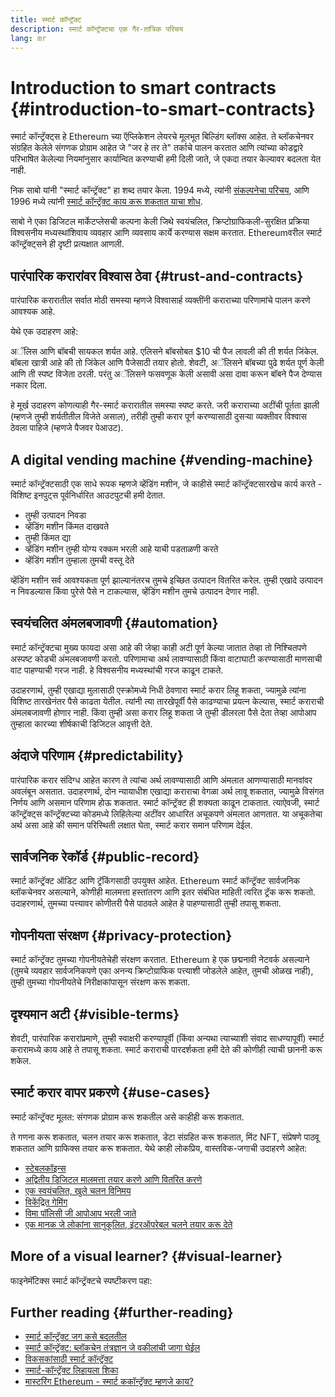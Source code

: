 ```yaml
---
title: स्मार्ट कॉन्ट्रॅक्ट
description: स्मार्ट कॉन्ट्रॅक्टचा एक गैर-तांत्रिक परिचय
lang: mr
---
```


# Introduction to smart contracts \{#introduction-to-smart-contracts}

स्मार्ट कॉन्ट्रॅक्ट्स हे Ethereum च्या ऍप्लिकेशन लेयरचे मूलभूत बिल्डिंग ब्लॉक्स आहेत. ते ब्लॉकचेनवर संग्रहित केलेले संगणक प्रोग्राम आहेत जे "जर हे तर ते" तर्काचे पालन करतात आणि त्यांच्या कोडद्वारे परिभाषित केलेल्या नियमांनुसार कार्यान्वित करण्याची हमी दिली जाते, जे एकदा तयार केल्यावर बदलता येत नाही.

निक साबो यांनी "स्मार्ट कॉन्ट्रॅक्ट" हा शब्द तयार केला. 1994 मध्ये, त्यांनी [संकल्पनेचा परिचय](https://www.fon.hum.uva.nl/rob/Courses/InformationInSpeech/CDROM/Literature/LOTwinterschool2006/szabo.best.vwh.net/smart.contracts.html), आणि 1996 मध्ये त्यांनी [स्मार्ट कॉन्ट्रॅक्ट काय करू शकतात याचा शोध](https://www.fon.hum.uva.nl/rob/Courses/InformationInSpeech/CDROM/Literature/LOTwinterschool2006/szabo.best.vwh.net/smart_contracts_2.html).

साबो ने एका डिजिटल मार्केटप्लेसची कल्पना केली जिथे स्वयंचलित, क्रिप्टोग्राफिकली-सुरक्षित प्रक्रिया विश्वसनीय मध्यस्थांशिवाय व्यवहार आणि व्यवसाय कार्ये करण्यास सक्षम करतात. Ethereumवरील स्मार्ट कॉन्ट्रॅक्ट्सने ही दृष्टी प्रत्यक्षात आणली.

## पारंपारिक करारांवर विश्वास ठेवा \{#trust-and-contracts}

पारंपारिक करारातील सर्वात मोठी समस्या म्हणजे विश्वासार्ह व्यक्तींनी कराराच्या परिणामांचे पालन करणे आवश्यक आहे.

येथे एक उदाहरण आहे:

अॅलिस आणि बॉबची सायकल शर्यत आहे. एलिसने बॉबसोबत $10 ची पैज लावली की ती शर्यत जिंकेल. बॉबला खात्री आहे की तो जिंकेल आणि पैजेसाठी तयार होतो. शेवटी, अॅलिसने बॉबच्या पुढे शर्यत पूर्ण केली आणि ती स्पष्ट विजेता ठरली. परंतु अॅलिसने फसवणूक केली असावी असा दावा करून बॉबने पैज देण्यास नकार दिला.

हे मूर्ख उदाहरण कोणत्याही गैर-स्मार्ट करारातील समस्या स्पष्ट करते. जरी कराराच्या अटींची पूर्तता झाली (म्हणजे तुम्ही शर्यतीतील विजेते असाल), तरीही तुम्ही करार पूर्ण करण्यासाठी दुसर्‍या व्यक्तीवर विश्वास ठेवला पाहिजे (म्हणजे पैजवर पेआउट).

## A digital vending machine \{#vending-machine}

स्मार्ट कॉन्ट्रॅक्टसाठी एक साधे रूपक म्हणजे व्हेंडिंग मशीन, जे काहीसे स्मार्ट कॉन्ट्रॅक्टसारखेच कार्य करते - विशिष्ट इनपुट्स पूर्वनिर्धारित आउटपुटची हमी देतात.

- तुम्ही उत्पादन निवडा
- व्हेंडिंग मशीन किंमत दाखवते
- तुम्ही किंमत द्या
- व्हेंडिंग मशीन तुम्ही योग्य रक्कम भरली आहे याची पडताळणी करते
- व्हेंडिंग मशीन तुम्हाला तुमची वस्तू देते

व्हेंडिंग मशीन सर्व आवश्यकता पूर्ण झाल्यानंतरच तुमचे इच्छित उत्पादन वितरित करेल. तुम्ही एखादे उत्पादन न निवडल्यास किंवा पुरेसे पैसे न टाकल्यास, व्हेंडिंग मशीन तुमचे उत्पादन देणार नाही.

## स्वयंचलित अंमलबजावणी \{#automation}

स्मार्ट कॉन्ट्रॅक्टचा मुख्य फायदा असा आहे की जेव्हा काही अटी पूर्ण केल्या जातात तेव्हा तो निश्चितपणे अस्पष्ट कोडची अंमलबजावणी करतो. परिणामाचा अर्थ लावण्यासाठी किंवा वाटाघाटी करण्यासाठी माणसाची वाट पाहण्याची गरज नाही. हे विश्वसनीय मध्यस्थांची गरज काढून टाकते.

उदाहरणार्थ, तुम्ही एखाद्या मुलासाठी एस्क्रोमध्ये निधी ठेवणारा स्मार्ट करार लिहू शकता, ज्यामुळे त्यांना विशिष्ट तारखेनंतर पैसे काढता येतील. त्यांनी त्या तारखेपूर्वी पैसे काढण्याचा प्रयत्न केल्यास, स्मार्ट कराराची अंमलबजावणी होणार नाही. किंवा तुम्ही असा करार लिहू शकता जे तुम्ही डीलरला पैसे देता तेव्हा आपोआप तुम्हाला कारच्या शीर्षकाची डिजिटल आवृत्ती देते.

## अंदाजे परिणाम \{#predictability}

पारंपारिक करार संदिग्ध आहेत कारण ते त्यांचा अर्थ लावण्यासाठी आणि अंमलात आणण्यासाठी मानवांवर अवलंबून असतात. उदाहरणार्थ, दोन न्यायाधीश एखाद्या कराराचा वेगळा अर्थ लावू शकतात, ज्यामुळे विसंगत निर्णय आणि असमान परिणाम होऊ शकतात. स्मार्ट कॉन्ट्रॅक्ट ही शक्यता काढून टाकतात. त्याऐवजी, स्मार्ट कॉन्ट्रॅक्ट्स कॉन्ट्रॅक्टच्या कोडमध्ये लिहिलेल्या अटींवर आधारित अचूकपणे अंमलात आणतात. या अचूकतेचा अर्थ असा आहे की समान परिस्थिती लक्षात घेता, स्मार्ट करार समान परिणाम देईल.

## सार्वजनिक रेकॉर्ड \{#public-record}

स्मार्ट कॉन्ट्रॅक्ट ऑडिट आणि ट्रॅकिंगसाठी उपयुक्त आहेत. Ethereum स्मार्ट कॉन्ट्रॅक्ट सार्वजनिक ब्लॉकचेनवर असल्याने, कोणीही मालमत्ता हस्तांतरण आणि इतर संबंधित माहिती त्वरित ट्रॅक करू शकतो. उदाहरणार्थ, तुमच्या पत्त्यावर कोणीतरी पैसे पाठवले आहेत हे पाहण्यासाठी तुम्ही तपासू शकता.

## गोपनीयता संरक्षण \{#privacy-protection}

स्मार्ट कॉन्ट्रॅक्ट तुमच्या गोपनीयतेचेही संरक्षण करतात. Ethereum हे एक छद्मनावी नेटवर्क असल्याने (तुमचे व्यवहार सार्वजनिकपणे एका अनन्य क्रिप्टोग्राफिक पत्त्याशी जोडलेले आहेत, तुमची ओळख नाही), तुम्ही तुमच्या गोपनीयतेचे निरीक्षकांपासून संरक्षण करू शकता.

## दृश्यमान अटी \{#visible-terms}

शेवटी, पारंपारिक करारांप्रमाणे, तुम्ही स्वाक्षरी करण्यापूर्वी (किंवा अन्यथा त्याच्याशी संवाद साधण्यापूर्वी) स्मार्ट करारामध्ये काय आहे ते तपासू शकता. स्मार्ट कराराची पारदर्शकता हमी देते की कोणीही त्याची छाननी करू शकेल.

## स्मार्ट करार वापर प्रकरणे \{#use-cases}

स्मार्ट कॉन्ट्रॅक्ट मूलत: संगणक प्रोग्राम करू शकतील असे काहीही करू शकतात.

ते गणना करू शकतात, चलन तयार करू शकतात, डेटा संग्रहित करू शकतात, मिंट NFT, संप्रेषणे पाठवू शकतात आणि ग्राफिक्स तयार करू शकतात. येथे काही लोकप्रिय, वास्तविक-जगाची उदाहरणे आहेत:

- [स्टेबलकॉइन्स](/stablecoins/)
- [अद्वितीय डिजिटल मालमत्ता तयार करणे आणि वितरित करणे](/nft/)
- [एक स्वयंचलित, खुले चलन विनिमय](/get-eth/#dex)
- [विकेंद्रित गेमिंग](/dapps/?category=gaming)
- [विमा पॉलिसी जी आपोआप भरली जाते](https://etherisc.com/)
- [एक मानक जे लोकांना सानुकूलित, इंटरऑपरेबल चलने तयार करू देते](/developers/docs/standards/tokens/)

## More of a visual learner? \{#visual-learner}

फाइनेमॅटिक्स स्मार्ट कॉन्ट्रॅक्टचे स्पष्टीकरण पहा:

<YouTube id="pWGLtjG-F5c" />

## Further reading \{#further-reading}

- [स्मार्ट कॉन्ट्रॅक्ट जग कसे बदलतील](https://www.youtube.com/watch?v=pA6CGuXEKtQ)
- [स्मार्ट कॉन्ट्रॅक्ट: ब्लॉकचेन तंत्रज्ञान जे वकीलांची जागा घेईल](https://blockgeeks.com/guides/smart-contracts/)
- [विकसकांसाठी स्मार्ट कॉन्ट्रॅक्ट](/developers/docs/smart-contracts/)
- [स्मार्ट-कॉन्ट्रॅक्ट लिहायला शिका](/developers/learning-tools/)
- [मास्टरिंग Ethereum - स्मार्ट ककॉन्ट्रॅक्ट म्हणजे काय?](https://github.com/ethereumbook/ethereumbook/blob/develop/07smart-contracts-solidity.asciidoc#what-is-a-smart-contract)
